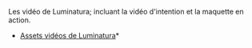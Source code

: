 Les vidéo de Luminatura; incluant la vidéo d'intention et la maquette en action.

* [Assets vidéos de Luminatura](https://github.com/Miaou-Mafia/projet-luminatura/tree/main/assets/videos)*